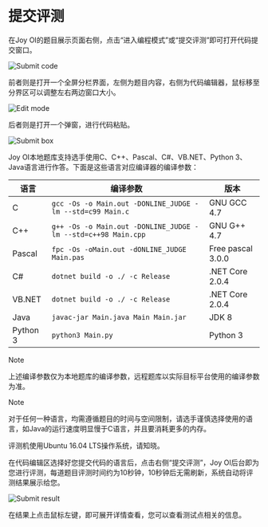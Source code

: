 ﻿# 提交评测

在Joy OI的题目展示页面右侧，点击“进入编程模式”或“提交评测”即可打开代码提交窗口。

![Submit code](~/images/submit-code.png)

前者则是打开一个全屏分栏界面，左侧为题目内容，右侧为代码编辑器，鼠标移至分界区可以调整左右两边窗口大小。

![Edit mode](~/images/submit-edit-mode.png)

后者则是打开一个弹窗，进行代码粘贴。

![Submit box](~/images/submit-box.png)

Joy OI本地题库支持选手使用C、C++、Pascal、C#、VB.NET、Python 3、Java语言进行作答。下面是这些语言对应编译器的编译参数：

| 语言 | 编译参数 | 版本 |
| ---- | -------- | ---- |
|  C   | `gcc -Os -o Main.out -DONLINE_JUDGE -lm --std=c99 Main.c` | GNU GCC 4.7 |
| C++  | `g++ -Os -o Main.out -DONLINE_JUDGE -lm --std=c++98 Main.cpp` | GNU G++ 4.7 |
| Pascal | `fpc -Os -oMain.out -dONLINE_JUDGE Main.pas` | Free pascal 3.0.0 |
|  C#  | `dotnet build -o ./ -c Release` | .NET Core 2.0.4 |
|VB.NET| `dotnet build -o ./ -c Release` | .NET Core 2.0.4 |
| Java | `javac-jar Main.java Main Main.jar` | JDK 8 |
| Python 3 | `python3 Main.py` | Python 3 |

> [!NOTE]
> 上述编译参数仅为本地题库的编译参数，远程题库以实际目标平台使用的编译参数为准。

> [!NOTE]
> 对于任何一种语言，均需遵循题目的时间与空间限制，请选手谨慎选择使用的语言，如Java的运行速度明显慢于C语言，并且要消耗更多的内存。

评测机使用Ubuntu 16.04 LTS操作系统，请知晓。

在代码编辑区选择好您提交代码的语言后，点击右侧“提交评测”，Joy OI后台即为您进行评测，每道题目评测时间约为10秒钟，10秒钟后无需刷新，系统自动将评测结果展示给您。

![Submit result](~/images/submit-result.png)

在结果上点击鼠标左键，即可展开详情查看，您可以查看测试点相关的信息。
